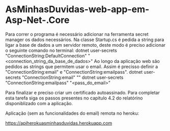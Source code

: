 # AsMinhasDuvidas-web-app-em-Asp-Net-.Core

Para correr o programa é necessário adicionar na ferramenta secret manager os dados necessários. Na classe Startup.cs é pedida a string para ligar a base de dados a um servidor remoto, deste modo é preciso adicionar o seguinte comando no terminal: dotnet user-secrets "ConnectionString:DefaultConnection" "<connection_string_da_base_de_dados>" Ao longo da aplicação web são pedidos as strings que permitem usar o email. Assim é precisso definir a "ConnectionString:email" e "ConnectionString:emailpass". dotnet user-secrets "ConnectionString:email" "" dotnet user-secrets "ConnectionString:emailpass" "<pass_do_email>"

Para finalizar e preciso criar um certificado autoassinado. Para completar esta tarefa siga os passos presentes no capitulo 4.2 do relatórino disponiblizado com a aplicação.


Aplicação (sem as funcionalidades do email) remota no heroku:

https://apiherokuasminhasduvidas.herokuapp.com
